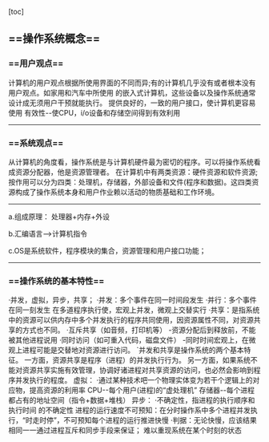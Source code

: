 [toc]
## ==操作系统概念==
### ==用户观点==
计算机的用户观点根据所使用界面的不同而异;有的计算机几乎没有或者根本没有用户观点。如家用和汽车中所使用 的嵌入式计算机，这些设备以及操作系统通常设计成无须用户干预就能执行。
提供良好的，一致的用户接口，使计算机更容易使用
有效性--使CPU，i/o设备和存储空间得到有效利用

-----

### ==系统观点==
从计算机的角度看，操作系统是与计算机硬件最为密切的程序。可以将操作系统看成资源分配器，他是资源管理者。
在计算机中有两类资源：硬件资源和软件资源;按作用可以分为四类：处理机，存储器，外部设备和文件(程序和数据)。这四类资源构成了操作系统本身和用户作业赖以活动的物质基础和工作环境。

----
a.组成原理：
    处理器+内存+外设

b.汇编语言-->计算机指令

c.OS是系统软件，程序模块的集合，资源管理和用户接口功能；

----

### ==操作系统的基本特性==
·并发，虚拟，异步，共享；
·并发：多个事件在同一时间段发生
·并行：多个事件在同一刻发生
在多道程序执行使，宏观上并发，微观上交替实行
·共享：是指系统中的资源可以供内存中多个并发执行的程序共同使用，因资源属性不同，对资源共享的方式也不同。
·互斥共享（如音频，打印机等）
-资源分配后到释放前，不能被其他进程说用
·同时访问（如可重入代码，磁盘文件）
-同时时间宏观上，在微观上进程可能是交替地对资源进行访问。
`并发和共享是操作系统的两个基本特征。
一方面，资源共享是程序（进程）的并发执行行为。
另一方面，如果系统不能对资源共享实施有效管理，协调好诸进程对共享资源的访问，也必然会影响到程序并发执行的程度。
虚拟：
·通过某种技术吧一个物理实体变为若干个逻辑上的对应物，提高资源的利用率
CPU--每个用户(进程)的“虚处理机”
存储器--每个进程都占有的地址空间（指令+数据+堆栈）
异步：
·不确定性，指进程的执行顺序和执行时间 的不确定性
进程的运行速度不可预知：在分时操作系中多个进程并发执行，“时走时停”，不可预知每个进程的运行推进快慢
·判据：无论快慢，应该结果相同一一通过进程互斥和同步手段来保证；
难以重现系统在某个时刻的状态
